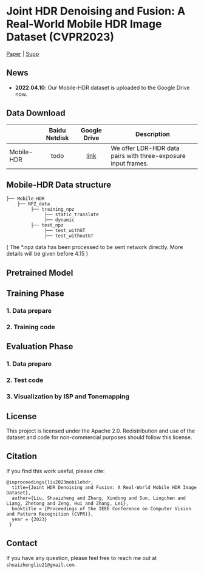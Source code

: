 # Joint HDR Denoising and Fusion: A Real-World Mobile HDR Image Dataset (CVPR2023)

[Paper](https://drive.google.com/file/d/1EnFFwjnHGfKliRTnAMRGZIX-yBN8isx_/view?usp=sharing) | [Supp](https://drive.google.com/file/d/17zemSVqbpmoe5sqqxgjaYEV2IA7x-YAi/view?usp=sharing)
## News

- **2022.04.10**: Our Mobile-HDR dataset is uploaded to the Google Drive now.


## Data Download

|              |                        Baidu Netdisk                         |                         Google Drive                        | Description                                                  |
| :----------- | :----------------------------------------------------------: | :----------------------------------------------------------: | ------------------------------------------------------------ |
| Mobile-HDR | todo | [link](https://drive.google.com/drive/folders/1ydUpdeThM2yoZJiCXRB3ZHDVPIykbt2o?usp=share_link) | We offer LDR-HDR data pairs with three-exposure input frames. |


## Mobile-HDR Data structure

```
├── Mobile-HDR
    ├── NPZ_data
         ├── training_npz
              ├── static_translate
              ├── dynamic
         ├── test_npz
              ├── test_withGT
              ├── test_withoutGT

```
( The *.npz data has been processed to be sent network directly. More details will be given before 4.15 )

## Pretrained Model



## Training Phase

### 1. Data prepare

### 2. Training code

## Evaluation Phase

### 1. Data prepare

### 2. Test code

### 3. Visualization by ISP and Tonemapping
## License

This project is licensed under the Apache 2.0. Redistribution and use of the dataset and code for non-commercial purposes should follow this license. 

## Citation

If you find this work useful, please cite:

```
@inproceedings{liu2023mobilehdr,
  title={Joint HDR Denoising and Fusion: A Real-World Mobile HDR Image Dataset},
  author={Liu, Shuaizheng and Zhang, Xindong and Sun, Lingchen and Liang, Zhetong and Zeng, Hui and Zhang, Lei},
  booktitle = {Proceedings of the IEEE Conference on Computer Vision and Pattern Recognition (CVPR)},
  year = {2023}
 }
```

## Contact

If you have any question, please feel free to reach me out at `shuaizhengliu21@gmail.com`.
